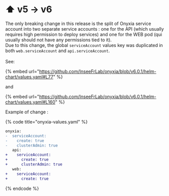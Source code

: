 # ⬆ v5 -> v6

The only breaking change in this release is the split of Onyxia service account into two separate service accounts : one for the API (which usually requires high permission to deploy services) and one for the WEB pod (qui usually should not have any permissions tied to it).\
Due to this change, the global `serviceAccount` values key was duplicated in both `web.serviceAccount` and `api.serviceAccount`.\
\
See:

{% embed url="https://github.com/InseeFrLab/onyxia/blob/v6.0.1/helm-chart/values.yaml#L77" %}

&#x20;and&#x20;

{% embed url="https://github.com/InseeFrLab/onyxia/blob/v6.0.1/helm-chart/values.yaml#L160" %}

Example of change :

{% code title="onyxia-values.yaml" %}
```diff
onyxia:
-  serviceAccount:
-    create: true
-    clusterAdmin: true
   api:
+    serviceAccount:
+      create: true
+      clusterAdmin: true
   web:
+    serviceAccount:
+      create: true 
```
{% endcode %}
